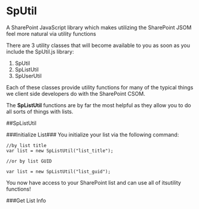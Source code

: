 SpUtil
======

A SharePoint JavaScript library which makes utilizing the SharePoint JSOM feel more natural via utility functions

There are 3 utility classes that will become available to you as soon as you include the SpUtil.js library:

1. SpUtil
2. SpListUtil
3. SpUserUtil

Each of these classes provide utility functions for many of the typical things we client side developers do with the SharePoint CSOM.

The **SpListUtil** functions are by far the most helpful as they allow you to do all sorts of things with lists.

##SpListUtil

###Initialize List###
You initialize your list via the following command: 

```
//by list title
var list = new SpListUtil("list_title");

//or by list GUID

var list = new SpListUtil("list_guid");

```
You now have access to your SharePoint list and can use all of itsutility functions!

###Get List Info
